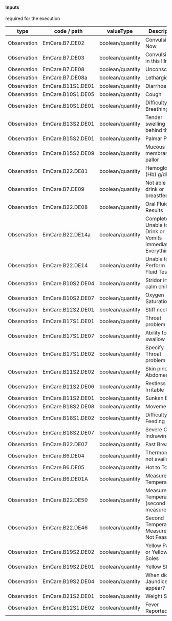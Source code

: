 #### Inputs

required for the execution

| type | code / path | valueType | Description |
|---|---|---|---|
| Observation | EmCare.B7.DE02 | boolean/quantity | Convulsing Now |
| Observation | EmCare.B7.DE03 | boolean/quantity | Convulsion(s) in this Illness |
| Observation | EmCare.B7.DE08 | boolean/quantity | Unconscious |
| Observation | EmCare.B7.DE08a | boolean/quantity | Lethargic |
| Observation | EmCare.B11S1.DE01 | boolean/quantity | Diarrhoea |
| Observation | EmCare.B10S1.DE05 | boolean/quantity | Cough |
| Observation | EmCare.B10S1.DE01 | boolean/quantity | Difficulty Breathing |
| Observation | EmCare.B13S2.DE01 | boolean/quantity | Tender swelling behind the ear |
| Observation | EmCare.B15S2.DE01 | boolean/quantity | Palmar Pallor |
| Observation | EmCare.B15S2.DE09 | boolean/quantity | Mucous membrane pallor |
| Observation | EmCare.B22.DE81 | boolean/quantity | Hemoglobin (Hb) g/dL |
| Observation | EmCare.B7.DE09 | boolean/quantity | Not able to drink or breastfeed |
| Observation | EmCare.B22.DE08 | boolean/quantity | Oral Fluid Test Results |
| Observation | EmCare.B22.DE14a | boolean/quantity | Completely Unable to Drink or Vomits Immediately / Everything |
| Observation | EmCare.B22.DE14 | boolean/quantity | Unable to Perform Oral Fluid Test |
| Observation | EmCare.B10S2.DE04 | boolean/quantity | Stridor in a calm child |
| Observation | EmCare.B10S2.DE07 | boolean/quantity | Oxygen Saturation |
| Observation | EmCare.B12S2.DE01 | boolean/quantity | Stiff neck |
| Observation | EmCare.B17S1.DE01 | boolean/quantity | Throat problem |
| Observation | EmCare.B17S1.DE07 | boolean/quantity | Ability to swallow |
| Observation | EmCare.B17S1.DE02 | boolean/quantity | Specify Throat problem |
| Observation | EmCare.B11S2.DE02 | boolean/quantity | Skin pinch of Abdomen |
| Observation | EmCare.B11S2.DE06 | boolean/quantity | Restless and Irritable |
| Observation | EmCare.B11S2.DE01 | boolean/quantity | Sunken Eyes |
| Observation | EmCare.B18S2.DE08 | boolean/quantity | Movements |
| Observation | EmCare.B18S1.DE02 | boolean/quantity | Difficulty with Feeding |
| Observation | EmCare.B18S2.DE07 | boolean/quantity | Severe Chest Indrawing |
| Observation | EmCare.B22.DE07 | boolean/quantity | Fast Breathing |
| Observation | EmCare.B6.DE04 | boolean/quantity | Thermometer not available |
| Observation | EmCare.B6.DE05 | boolean/quantity | Hot to Touch |
| Observation | EmCare.B6.DE01A | boolean/quantity | Measured Temperature |
| Observation | EmCare.B22.DE50 | boolean/quantity | Measured Temperature (second measurement) |
| Observation | EmCare.B22.DE46 | boolean/quantity | Second Temperature Measurement Not Feasible |
| Observation | EmCare.B19S2.DE02 | boolean/quantity | Yellow Palms or Yellow Soles |
| Observation | EmCare.B19S2.DE01 | boolean/quantity | Yellow Skin |
| Observation | EmCare.B19S2.DE04 | boolean/quantity | When did the Jaundice first appear? |
| Observation | EmCare.B21S2.DE01 | boolean/quantity | Weight Status |
| Observation | EmCare.B12S1.DE02 | boolean/quantity | Fever Reported |

